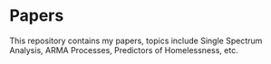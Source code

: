 # Papers
This repository contains my papers, topics include Single Spectrum Analysis, ARMA Processes, Predictors of Homelessness, etc.
